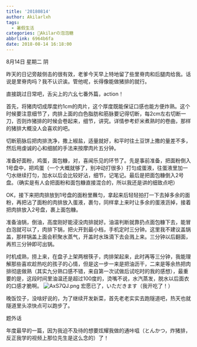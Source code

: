 ```yaml
---
title: '20180814'
author: Akilarlxh
tags:
  - 暑假生活
categories: 🍬Akilarの泡泡糖
abbrlink: 6964b6fa
date: 2018-08-14 16:18:00
---
```

8月14日 星期二 阴

昨天的日记旁敲侧击的很有效，老爹今天早上特地留了些里脊肉和后腿肉给我。话说是里脊肉吗？我不认识诶。管他呢，长得像能做猪排的就行。

直接跳过日常吧，舌尖上的六幺七番外篇，action！

首先，将猪肉切成厚度约1cm的肉片，这个厚度既能保证口感也能方便炸熟。这个时候要注意细节了，肉排上面的白色脂肪和筋脉要记得切断，每2cm左右切断一刀，否则炸猪排的时候会卷起来，细节，讲究。详情参考虾米煮熟时的卷曲，那样的猪排大概没人会喜欢的吧。

切断筋脉后把肉排洗净，撒上椒盐，适量就好，和平时往土豆饼上撒的量差不多，然后用虔诚的心和细腻的手法来按摩肉片五分钟。

准备好面粉，鸡蛋，面包糠，对，喜闻乐见的环节了。先是事前准备，把面粉倒入1号盘中，把鸡蛋（一个大概就够了，别冲动打很多）打匀成蛋液，往蛋液里加一勺水继续打匀，加水以后会比较好沾，细节，记笔记。最后是把面包糠倒入2号盘。（确实是有人会把面粉和面包糠直接混合的，所以我还是讲的细致点吧）

OK，接下来把肉排放到1号盘的面粉里蘸匀，拿起来后轻轻拍打一下去掉多余的面粉，再把沾了面粉的肉排放入蛋液，裹匀，同样拿上来时让多余的蛋液沥掉，接着把肉排放入2号盘，裹上面包糠。

准备油锅，倒油，高度刚好能浸没肉排就好。油温判断就靠扔点面包糠下去，能冒白泡就可以了，肉排下锅，把火开到最小档，手机定时三分钟。这里我不建议盖锅盖，那样锅盖上面会积聚水蒸气，开盖时水珠滴下去会溅上来。三分钟以后翻面，再煎三分钟即可出锅。

时机成熟，捞上来，在盘子上架两根筷子，肉排架起来，此时再等三分钟，我能理解那些喜欢趁热吃的孩子的心情，但是这一步一来是把油沥干，二来是等余热把肉排彻底做熟（其实九分熟口感不错，来自第一次试做后试吃时的我的感想），最重要的是，这段时间里油温还是超过100度的，烫嘴不说，水汽蒸发，脱水以后面衣的口感才脆啊。
![AxS7QJ.png](https://s2.ax1x.com/2019/04/16/AxS7QJ.png)
宏愿已了，いただきます（我开吃了！）

晚饭饺子，没啥好说的，为了继续开发新菜，首先老老实实去跑隧道吧，热天也就隧道里头凉快点可以跑步了。

题外话

年度最早的一篇，因为我迫不及待的想要炫耀我做的通咔嗞（とんかつ，炸猪排，反正我学的视频上那位先生是这么念的）了！
